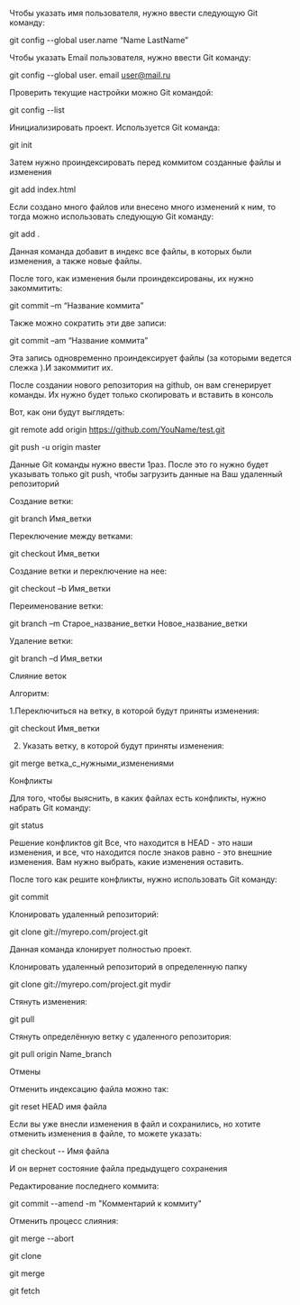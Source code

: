 Чтобы указать имя пользователя, нужно ввести следующую Git команду:

git config --global user.name “Name LastName”

Чтобы указать Email пользователя, нужно ввести Git команду:

git config --global user. email user@mail.ru

Проверить текущие настройки можно Git командой:

git config --list

Инициализировать проект. Используется Git команда:

git init

Затем нужно проиндексировать перед коммитом созданные файлы и изменения

git add index.html

Если создано много файлов или внесено много изменений к ним, то тогда можно использовать следующую Git команду:

git add .

Данная команда добавит в индекс все файлы, в которых были изменения, а также новые файлы.

После того, как изменения были проиндексированы, их нужно закоммитить:

git commit –m “Название коммита”

Также можно сократить эти две записи:

git commit –am “Название коммита”

Эта запись одновременно проиндексирует файлы (за которыми ведется слежка ).И закоммитит их.

После создании нового репозитория на github, он вам сгенерирует команды. Их нужно будет только скопировать и вставить в консоль

Вот, как они будут выглядеть:

git remote add origin https://github.com/YouName/test.git

git push -u origin master

Данные Git команды нужно ввести 1раз. После это го нужно будет указывать только git push, чтобы загрузить данные на Ваш удаленный репозиторий

Создание ветки:

git branch Имя_ветки

Переключение между ветками:

git checkout Имя_ветки

Создание ветки и переключение на нее:

git checkout –b Имя_ветки

Переименование ветки:

git branch –m Старое_название_ветки Новое_название_ветки

Удаление ветки:

git branch –d Имя_ветки

Слияние веток

Алгоритм:

1.Переключиться на ветку, в которой будут приняты изменения:

git checkout Имя_ветки

2. Указать ветку, в которой будут приняты изменения:

git merge ветка_с_нужными_изменениями

Конфликты

Для того, чтобы выяснить, в каких файлах есть конфликты, нужно набрать Git команду:

git status

Решение конфликтов git
Все, что находится в HEAD - это наши изменения, и все, что находится после знаков равно - это внешние изменения. Вам нужно выбрать, какие изменения оставить.

После того как решите конфликты, нужно использовать Git команду:

git commit

Клонировать удаленный репозиторий:

git clone git://myrepo.com/project.git

Данная команда клонирует полностью проект.

Клонировать удаленный репозиторий в определенную папку

git clone git://myrepo.com/project.git mydir

Стянуть изменения:

git pull

Стянуть определённую ветку с удаленного репозитория:

git pull origin Name_branch

Отмены

Отменить индексацию файла можно так:

git reset HEAD имя файла

Если вы уже внесли изменения в файл и сохранились, но хотите отменить изменения в файле, то можете указать:

git checkout -- Имя файла

И он вернет состояние файла предыдущего сохранения

Редактирование последнего коммита:

git commit --amend -m "Комментарий к коммиту"

Отменить процесс слияния:

git merge --abort

git clone

git merge

git fetch
